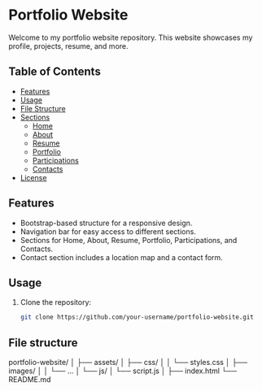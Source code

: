 # Portfolio Website

Welcome to my portfolio website repository. This website showcases my profile, projects, resume, and more.

## Table of Contents
- [Features](#features)
- [Usage](#usage)
- [File Structure](#file-structure)
- [Sections](#sections)
  - [Home](#home)
  - [About](#about)
  - [Resume](#resume)
  - [Portfolio](#portfolio)
  - [Participations](#participations)
  - [Contacts](#contacts)
- [License](#license)

## Features
- Bootstrap-based structure for a responsive design.
- Navigation bar for easy access to different sections.
- Sections for Home, About, Resume, Portfolio, Participations, and Contacts.
- Contact section includes a location map and a contact form.

## Usage
1. Clone the repository:
   ```bash
   git clone https://github.com/your-username/portfolio-website.git
## File structure 
portfolio-website/
│
├── assets/
│   ├── css/
│   │   └── styles.css
│   ├── images/
│   │   └── ...
│   └── js/
│       └── script.js
│
├── index.html
└── README.md
